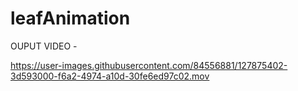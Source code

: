 # leafAnimation


OUPUT VIDEO - 



https://user-images.githubusercontent.com/84556881/127875402-3d593000-f6a2-4974-a10d-30fe6ed97c02.mov

